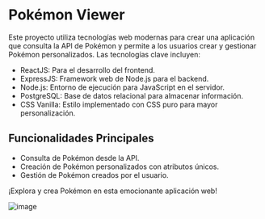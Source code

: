 # Pokémon Viewer
Este proyecto utiliza tecnologías web modernas para crear una aplicación que consulta la API de Pokémon y permite a los usuarios crear y gestionar Pokémon personalizados. Las tecnologías clave incluyen:

- ReactJS: Para el desarrollo del frontend.
- ExpressJS: Framework web de Node.js para el backend.
- Node.js: Entorno de ejecución para JavaScript en el servidor.
- PostgreSQL: Base de datos relacional para almacenar información.
- CSS Vanilla: Estilo implementado con CSS puro para mayor personalización.
## Funcionalidades Principales
- Consulta de Pokémon desde la API.
- Creación de Pokémon personalizados con atributos únicos.
- Gestión de Pokémon creados por el usuario.

¡Explora y crea Pokémon en esta emocionante aplicación web!

![image](https://github.com/nicoflorentin/pokemon-viewer/assets/81888574/4f50c15b-fe39-4dd4-add9-cb3663d368f4)
